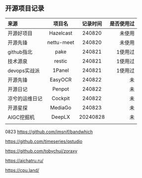 
## 开源项目记录

|来源|项目名|记录时间|是否使用过|
| :--------- | :--: |:--: | -----------: |
|开源好项目|Hazelcast|240820|未使用|
|开源先锋|nettu-meet|240820|未使用|
|github指北|pake|240821|1使用过|
|技术源泉|restic|240821|1使用过|
|devops实战派|1Panel|240821|1使用过|
|开源先锋|EasyOCR|240822|未|
|开源日记|Penpot|240822|未|
|凉兮的运维日记|Cockpit|240822|未|
|开源星探|MediaGo|240823|未|
|AIGC挖掘机|DeepLX|20240828|未|
|||||


0823 
https://github.com/imsnif/bandwhich 

https://github.com/timeseries/qstudio 

https://github.com/tobychui/zoraxy 

https://aichatru.ru/


https://cpu.land/
